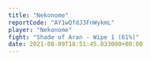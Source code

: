 ```yaml
---
title: "Nekonome"
reportCode: "AY1wQfdJ3FnWykmL"
player: "Nekonome"
fight: "Shade of Aran - Wipe 1 (61%)"
date: 2021-08-09T18:51:45.833000+00:00
---
```

